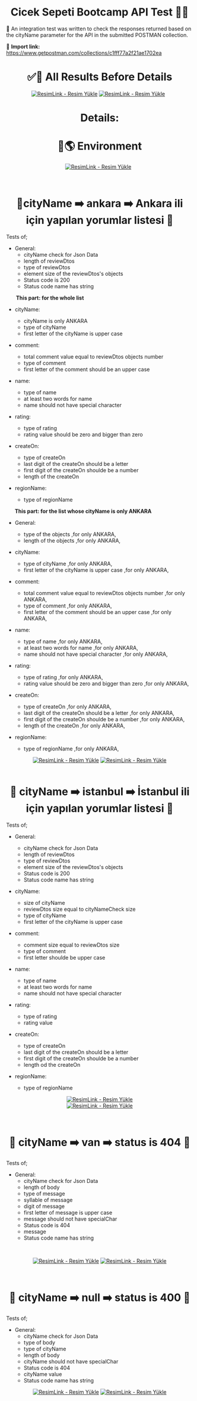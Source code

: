 <div align ="center">    
    
# Cicek Sepeti Bootcamp API Test :palm_tree::hibiscus: 

</div>

:pushpin: An integration test was written to check the responses returned based on the cityName parameter for the API in the submitted POSTMAN collection.
&nbsp;

:pushpin: **Import link:** https://www.getpostman.com/collections/c1fff77a2f21ae1702ea
&nbsp;
<div align ="center">
    
# :white_check_mark::lollipop: All Results Before Details
<a href="https://resimlink.com/YXah" title="ResimLink - Resim Yükle"><img src="https://r.resimlink.com/YXah.jpg" title="ResimLink - Resim Yükle" alt="ResimLink - Resim Yükle"></a>
<a href="https://resimlink.com/lwPa76" title="ResimLink - Resim Yükle"><img src="https://r.resimlink.com/lwPa76.jpg" title="ResimLink - Resim Yükle" alt="ResimLink - Resim Yükle"></a>
&nbsp;
</div>
<div align ="center">
    
# **Details:**
</div>
<div align ="center">
    
# :star2::earth_americas: Environment
<a href="https://resimlink.com/hTNpDq" title="ResimLink - Resim Yükle"><img src="https://r.resimlink.com/hTNpDq.jpg" title="ResimLink - Resim Yükle" alt="ResimLink - Resim Yükle"></a>
 &nbsp;
  
 &nbsp;
 
</div>
<div align ="center">
    
# :star2:**cityName :arrow_right: ankara :arrow_right: Ankara ili için yapılan yorumlar listesi** :dart:
    
</div>

Tests of;
- General:
    - cityName check for Json Data
    - length of reviewDtos
    - type of reviewDtos
    - element size of the reviewDtos's objects
    - Status code is 200
    - Status code name has string
    &nbsp;

 **&nbsp;   &nbsp;  &nbsp;  &nbsp; This part: for the whole list**
- cityName:
    - cityName is only ANKARA
    - type of cityName
    - first letter of the cityName is upper case

- comment:
    - total comment value equal to reviewDtos objects number
    - type of comment
    - first letter of the comment should be an upper case

- name:
    - type of name
    - at least two words for name
    - name should not have special character

- rating:
    - type of rating
    - rating value should be zero and bigger than zero

- createOn:
    - type of createOn
    - last digit of the createOn should be a letter
    - first digit of the createOn shoulde be a number
    - length of the createOn

- regionName:
    - type of regionName
    &nbsp;

**&nbsp;   &nbsp;  &nbsp;  &nbsp;This part: for the list whose cityName is only ANKARA**
- General:
    - type of the objects ,for only ANKARA,
    - length of the objects ,for only ANKARA,

- cityName:
    - type of cityName ,for only ANKARA,
    - first letter of the cityName is upper case ,for only ANKARA,

- comment:
    - total comment value equal to reviewDtos objects number ,for only ANKARA,
    - type of comment ,for only ANKARA,
    - first letter of the comment should be an upper case ,for only ANKARA,

- name:
    - type of name ,for only ANKARA,
    - at least two words for name ,for only ANKARA,
    - name should not have special character ,for only ANKARA,

- rating:
    - type of rating ,for only ANKARA,
    - rating value should be zero and bigger than zero ,for only ANKARA,

- createOn:
    - type of createOn ,for only ANKARA,
    - last digit of the createOn should be a letter ,for only ANKARA,
    - first digit of the createOn shoulde be a number ,for only ANKARA,
    - length of the createOn ,for only ANKARA,

- regionName:
    - type of regionName ,for only ANKARA,
 &nbsp;
 
<div align ="center">
<a href="https://resimlink.com/2knc" title="ResimLink - Resim Yükle"><img src="https://r.resimlink.com/2knc.jpg" title="ResimLink - Resim Yükle" alt="ResimLink - Resim Yükle"></a>
<a href="https://resimlink.com/Qph43N" title="ResimLink - Resim Yükle"><img src="https://r.resimlink.com/Qph43N.jpg" title="ResimLink - Resim Yükle" alt="ResimLink - Resim Yükle"></a>
</div>
&nbsp;

<div align ="center">
    
# :star2: **cityName :arrow_right: istanbul       :arrow_right: İstanbul ili için yapılan yorumlar listesi** :dart:
    
</div>

Tests of;
- General:
    - cityName check for Json Data
    - length of reviewDtos
    - type of reviewDtos
    - element size of the reviewDtos's objects
    - Status code is 200
    - Status code name has string

- cityName:
    - size of cityName
    - reviewDtos size equal to cityNameCheck size
    - type of cityName
    - first letter of the cityName is upper case

- comment:
    - comment size equal to reviewDtos size
    - type of comment
    - first letter shoulde be upper case

- name:
    - type of name
    - at least two words for name
    - name should not have special character

- rating:
    - type of rating
    - rating value

- createOn:
    - type of createOn
    - last digit of the createOn should be a letter
    - first digit of the createOn shoulde be a number
    - length od the createOn

- regionName:
    - type of regionName
&nbsp;
 
<div align ="center">
    
 <a href="https://resimlink.com/iqZv1Q5c" title="ResimLink - Resim Yükle"><img src="https://r.resimlink.com/iqZv1Q5c.jpg" title="ResimLink - Resim Yükle" alt="ResimLink - Resim Yükle"></a>   
 <a href="https://resimlink.com/uIFeYhy" title="ResimLink - Resim Yükle"><img src="https://r.resimlink.com/uIFeYhy.jpg" title="ResimLink - Resim Yükle" alt="ResimLink - Resim Yükle"></a>
</div>
&nbsp;

<div align ="center">
    
# :star2: **cityName :arrow_right: van :arrow_right: status is 404** :dart:
</div>

Tests of;
- General:
    - cityName check for Json Data
    - length of body
    - type of message
    - syllable of message
    - digit of message
    - first letter of message is upper case
    - message should not have specialChar
    - Status code is 404
    - message
    - Status code name has string
    
 &nbsp;
 
<div align ="center">
    
<a href="https://resimlink.com/vufRz3K" title="ResimLink - Resim Yükle"><img src="https://r.resimlink.com/vufRz3K.jpg" title="ResimLink - Resim Yükle" alt="ResimLink - Resim Yükle"></a>
<a href="https://resimlink.com/jTO2ZKX" title="ResimLink - Resim Yükle"><img src="https://r.resimlink.com/jTO2ZKX.jpg" title="ResimLink - Resim Yükle" alt="ResimLink - Resim Yükle"></a>
</div> 

&nbsp;

<div align ="center">
    
# :star2: **cityName :arrow_right: null :arrow_right: status is 400** :dart:
</div>

Tests of;
- General:
    - cityName check for Json Data
    - type of body
    - type of cityName
    - length of body
    - cityName should not have specialChar
    - Status code is 404
    - cityName value
    - Status code name has string
 &nbsp;
<div align ="center">
    
<a href="https://resimlink.com/fkvc4FQI" title="ResimLink - Resim Yükle"><img src="https://r.resimlink.com/fkvc4FQI.jpg" title="ResimLink - Resim Yükle" alt="ResimLink - Resim Yükle"></a>
<a href="https://resimlink.com/OUYTClI" title="ResimLink - Resim Yükle"><img src="https://r.resimlink.com/OUYTClI.jpg" title="ResimLink - Resim Yükle" alt="ResimLink - Resim Yükle"></a>
</div>
&nbsp;
